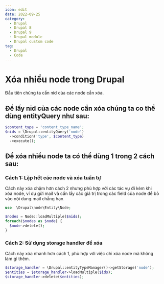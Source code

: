 ```yaml
---
icon: edit
date: 2022-09-25
category:
  - Drupal
  - Drupal 8
  - Drupal 9
  - Drupal module
  - Drupal custom code
tag:
  - Drupal
  - Code
---
```


# Xóa nhiều node trong Drupal

Đầu tiên chúng ta cần nid của các node cần xóa.
## Để lấy nid của các node cần xóa chúng ta co thể dùng entityQuery như sau:

```php
$content_type = 'content_type_name';
$nids = \Drupal::entityQuery('node')
  ->condition('type', $content_type)
  ->execute();
```

## Để xóa nhiều node ta có thể dùng 1 trong 2 cách sau:

### Cách 1: Lặp hết các node và xóa tuần tự
Cách này xóa chậm hơn cách 2 nhưng phù hợp với các tác vụ đi kèm khi xóa node, ví dụ gửi mail và cần lấy các giá trị trong các field của node để bỏ vào nội dung mail chẳng hạn.

```php
use  \Drupal\node\Entity\Node;

$nodes = Node::loadMultiple($nids);
foreach($nodes as $node) {
  $node->delete();
}
```

### Cách 2: Sử dụng storage handler để xóa
Cách này xóa nhanh hơn cách 1, phù hợp với việc chỉ xóa node mà không làm gì thêm.

```php
$storage_handler = \Drupal::entityTypeManager()->getStorage('node');
$entities = $storage_handler->loadMultiple($ids);
$storage_handler->delete($entities);
```